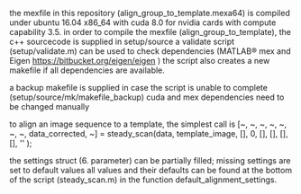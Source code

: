 the mexfile in this repository (align_group_to_template.mexa64) is compiled under ubuntu 16.04 x86_64 with cuda 8.0 for nvidia cards with compute capability 3.5.
in order to compile the mexfile (align_group_to_template), the c++ sourcecode is supplied in setup/source
a validate script (setup/validate.m) can be used to check dependencies (MATLAB® mex and Eigen https://bitbucket.org/eigen/eigen )
the script also creates a new makefile if all dependencies are available.

a backup makefile is supplied in case the script is unable to complete (setup/source/mk/makefile_backup)
cuda and mex dependencies need to be changed manually

to align an image sequence to a template, the simplest call is
[~, ~, ~, ~, ~, ~, ~, data_corrected, ~] = steady_scan(data, template_image, [], 0, [], [], [], [], '' );

the settings struct (6. parameter) can be partially filled; missing settings are set to default values
all values and their defaults can be found at the bottom of the script (steady_scan.m) in the function default_alignment_settings.
